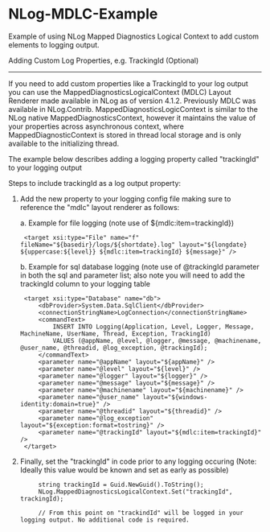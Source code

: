 # NLog-MDLC-Example
Example of using NLog Mapped Diagnostics Logical Context to add custom elements to logging output.

Adding Custom Log Properties, e.g. TrackingId (Optional)
********************************************************
If you need to add custom properties like a TrackingId to your log output you can use the MappedDiagnosticsLogicalContext (MDLC) Layout Renderer made available in 
NLog as of version 4.1.2. Previously MDLC was available in NLog.Contrib. MappedDiagnosticsLogicContext is similar to the NLog native MappedDiagnosticsContext, however it 
maintains the value of your properties across asynchronous context, where MappedDiagnosticContext is stored in thread local storage and is only available to the initializing 
thread. 

The example below describes adding a logging property called "trackingId" to your logging output

Steps to include trackingId as a log output property:
1. Add the new property to your logging config file making sure to reference the "mdlc" layout renderer as follows:

    a. Example for file logging (note use of ${mdlc:item=trackingId})

        <target xsi:type="File" name="f" fileName="${basedir}/logs/${shortdate}.log" layout="${longdate} ${uppercase:${level}} ${mdlc:item=trackingId} ${message}" />
        
    b. Example for sql database logging (note use of @trackingId parameter in both the sql and parameter list; also note you will need to add the trackingId column 
	   to your logging table

        <target xsi:type="Database" name="db">
            <dbProvider>System.Data.SqlClient</dbProvider>
            <connectionStringName>LogConnection</connectionStringName>
            <commandText>
                INSERT INTO Logging(Application, Level, Logger, Message, MachineName, UserName, Thread, Exception, TrackingId) 
                VALUES (@appName, @level, @logger, @message, @machinename, @user_name, @threadid, @log_exception, @trackingId);
            </commandText>
            <parameter name="@appName" layout="${appName}" />
            <parameter name="@level" layout="${level}" />
            <parameter name="@logger" layout="${logger}" />
            <parameter name="@message" layout="${message}" />
            <parameter name="@machinename" layout="${machinename}" />
            <parameter name="@user_name" layout="${windows-identity:domain=true}" />
            <parameter name="@threadid" layout="${threadid}" />
            <parameter name="@log_exception" layout="${exception:format=tostring}" />
            <parameter name="@trackingId" layout="${mdlc:item=trackingId}" />
        </target>

2. Finally, set the "trackingId" in code prior to any logging occuring (Note: Ideally this value would
   be known and set as early as possible)

            string trackingId = Guid.NewGuid().ToString();
            NLog.MappedDiagnosticsLogicalContext.Set("trackingId", trackingId);
            
			// From this point on "trackindId" will be logged in your logging output. No additional code is required.
